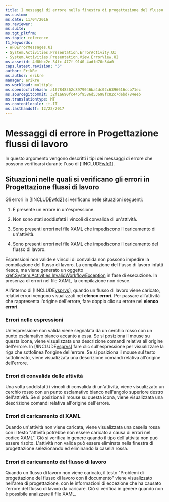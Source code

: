 ```yaml
---
title: I messaggi di errore nella finestra di progettazione del flusso di lavoro | Documenti Microsoft
ms.custom: 
ms.date: 11/04/2016
ms.reviewer: 
ms.suite: 
ms.tgt_pltfrm: 
ms.topic: reference
f1_keywords:
- WFDErrorMessages.UI
- System.Activities.Presentation.ErrorActivity.UI
- System.Activities.Presentation.View.ErrorView.UI
ms.assetid: 4d8bbc2e-34fc-477f-9140-4adfd70c34a0
caps.latest.revision: "5"
author: ErikRe
ms.author: erikre
manager: erikre
ms.workload: multiple
ms.openlocfilehash: a167848362c8979046ba4dc02c6396616ccb71ec
ms.sourcegitcommit: 32f1a690fc445f9586d53698fc82c7debd784eeb
ms.translationtype: MT
ms.contentlocale: it-IT
ms.lasthandoff: 12/22/2017
---
```

# <a name="error-messages-in-workflow-designer"></a>Messaggi di errore in Progettazione flussi di lavoro
In questo argomento vengono descritti i tipi dei messaggi di errore che possono verificarsi durante l'uso di [!INCLUDE[wfd1](../workflow-designer/includes/wfd1_md.md)].  
  
## <a name="situations-in-which-errors-in-the-workflow-designer-occur"></a>Situazioni nelle quali si verificano gli errori in Progettazione flussi di lavoro  
 Gli errori in [!INCLUDE[wfd2](../workflow-designer/includes/wfd2_md.md)] si verificano nelle situazioni seguenti:  
  
1.  È presente un errore in un'espressione.  
  
2.  Non sono stati soddisfatti i vincoli di convalida di un'attività.  
  
3.  Sono presenti errori nel file XAML che impediscono il caricamento di un'attività.  
  
4.  Sono presenti errori nel file XAML che impediscono il caricamento del flusso di lavoro.  
  
 Espressioni non valide e vincoli di convalida non possono impedire la compilazione del flusso di lavoro. La compilazione del flusso di lavoro infatti riesce, ma viene generato un oggetto <xref:System.Activities.InvalidWorkflowException> in fase di esecuzione. In presenza di errori nel file XAML, la compilazione non riesce.  
  
 All'interno di [!INCLUDE[vsprvs](../code-quality/includes/vsprvs_md.md)], quando un flusso di lavoro viene caricato, relativi errori vengono visualizzati nel **elenco errori**. Per passare all'attività che rappresenta l'origine dell'errore, fare doppio clic su errore nel **elenco errori**.  
  
### <a name="expression-errors"></a>Errori nelle espressioni  
 Un'espressione non valida viene segnalata da un cerchio rosso con un punto esclamativo bianco accanto a essa. Se si posiziona il mouse su questa icona, viene visualizzata una descrizione comandi relativa all'origine dell'errore. In [!INCLUDE[vsprvs](../code-quality/includes/vsprvs_md.md)] fare clic sull'espressione per visualizzare la riga che sottolinea l'origine dell'errore. Se si posiziona il mouse sul testo sottolineato, viene visualizzata una descrizione comandi relativa all'origine dell'errore.  
  
### <a name="activity-validation-errors"></a>Errori di convalida delle attività  
 Una volta soddisfatti i vincoli di convalida di un'attività, viene visualizzato un cerchio rosso con un punto esclamativo bianco nell'angolo superiore destro dell'attività. Se si posiziona il mouse su questa icona, viene visualizzata una descrizione comandi relativa all'origine dell'errore.  
  
### <a name="xaml-load-errors"></a>Errori di caricamento di XAML  
 Quando un'attività non viene caricata, viene visualizzata una casella rossa con il testo "attività potrebbe non essere caricato a causa di errori nel codice XAML". Ciò si verifica in genere quando il tipo dell'attività non può essere risolto. L'attività non valida può essere eliminata nella finestra di progettazione selezionando ed eliminando la casella rossa.  
  
### <a name="workflow-load-errors"></a>Errori di caricamento del flusso di lavoro  
 Quando un flusso di lavoro non viene caricato, il testo "Problemi di progettazione del flusso di lavoro con il documento" viene visualizzato nell'area di progettazione, con le informazioni di eccezione che ha causato l'errore del flusso di lavoro da caricare. Ciò si verifica in genere quando non è possibile analizzare il file XAML.